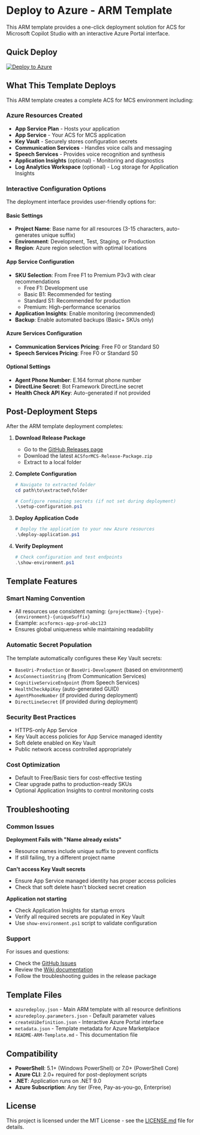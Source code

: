 # Deploy to Azure - ARM Template

This ARM template provides a one-click deployment solution for ACS for Microsoft Copilot Studio with an interactive Azure Portal interface.

## Quick Deploy

[![Deploy to Azure](https://aka.ms/deploytoazurebutton)](https://portal.azure.com/#create/Microsoft.Template/uri/https%3A%2F%2Fraw.githubusercontent.com%2Fholgerimbery%2FACSforMCS%2Fdeplyonazurebutton%2Fazuredeploy.json/createUIDefinitionUri/https%3A%2F%2Fraw.githubusercontent.com%2Fholgerimbery%2FACSforMCS%2Fdeplyonazurebutton%2FcreateUiDefinition.json)

## What This Template Deploys

This ARM template creates a complete ACS for MCS environment including:

### Azure Resources Created
- **App Service Plan** - Hosts your application
- **App Service** - Your ACS for MCS application
- **Key Vault** - Securely stores configuration secrets
- **Communication Services** - Handles voice calls and messaging
- **Speech Services** - Provides voice recognition and synthesis
- **Application Insights** (optional) - Monitoring and diagnostics
- **Log Analytics Workspace** (optional) - Log storage for Application Insights

### Interactive Configuration Options

The deployment interface provides user-friendly options for:

#### Basic Settings
- **Project Name**: Base name for all resources (3-15 characters, auto-generates unique suffix)
- **Environment**: Development, Test, Staging, or Production
- **Region**: Azure region selection with optimal locations

#### App Service Configuration
- **SKU Selection**: From Free F1 to Premium P3v3 with clear recommendations
  - Free F1: Development use
  - Basic B1: Recommended for testing
  - Standard S1: Recommended for production
  - Premium: High-performance scenarios
- **Application Insights**: Enable monitoring (recommended)
- **Backup**: Enable automated backups (Basic+ SKUs only)

#### Azure Services Configuration
- **Communication Services Pricing**: Free F0 or Standard S0
- **Speech Services Pricing**: Free F0 or Standard S0

#### Optional Settings
- **Agent Phone Number**: E.164 format phone number
- **DirectLine Secret**: Bot Framework DirectLine secret
- **Health Check API Key**: Auto-generated if not provided

## Post-Deployment Steps

After the ARM template deployment completes:

1. **Download Release Package**
   - Go to the [GitHub Releases page](https://github.com/holgerimbery/ACSforMCS/releases)
   - Download the latest `ACSforMCS-Release-Package.zip`
   - Extract to a local folder

2. **Complete Configuration**
   ```powershell
   # Navigate to extracted folder
   cd path\to\extracted\folder
   
   # Configure remaining secrets (if not set during deployment)
   .\setup-configuration.ps1
   ```

3. **Deploy Application Code**
   ```powershell
   # Deploy the application to your new Azure resources
   .\deploy-application.ps1
   ```

4. **Verify Deployment**
   ```powershell
   # Check configuration and test endpoints
   .\show-environment.ps1
   ```

## Template Features

### Smart Naming Convention
- All resources use consistent naming: `{projectName}-{type}-{environment}-{uniqueSuffix}`
- Example: `acsformcs-app-prod-abc123`
- Ensures global uniqueness while maintaining readability

### Automatic Secret Population
The template automatically configures these Key Vault secrets:
- `BaseUri-Production` or `BaseUri-Development` (based on environment)
- `AcsConnectionString` (from Communication Services)
- `CognitiveServiceEndpoint` (from Speech Services)
- `HealthCheckApiKey` (auto-generated GUID)
- `AgentPhoneNumber` (if provided during deployment)
- `DirectLineSecret` (if provided during deployment)

### Security Best Practices
- HTTPS-only App Service
- Key Vault access policies for App Service managed identity
- Soft delete enabled on Key Vault
- Public network access controlled appropriately

### Cost Optimization
- Default to Free/Basic tiers for cost-effective testing
- Clear upgrade paths to production-ready SKUs
- Optional Application Insights to control monitoring costs

## Troubleshooting

### Common Issues

**Deployment Fails with "Name already exists"**
- Resource names include unique suffix to prevent conflicts
- If still failing, try a different project name

**Can't access Key Vault secrets**
- Ensure App Service managed identity has proper access policies
- Check that soft delete hasn't blocked secret creation

**Application not starting**
- Check Application Insights for startup errors
- Verify all required secrets are populated in Key Vault
- Use `show-environment.ps1` script to validate configuration

### Support

For issues and questions:
- Check the [GitHub Issues](https://github.com/holgerimbery/ACSforMCS/issues)
- Review the [Wiki documentation](https://github.com/holgerimbery/ACSforMCS/wiki)
- Follow the troubleshooting guides in the release package

## Template Files

- `azuredeploy.json` - Main ARM template with all resource definitions
- `azuredeploy.parameters.json` - Default parameter values
- `createUiDefinition.json` - Interactive Azure Portal interface
- `metadata.json` - Template metadata for Azure Marketplace
- `README-ARM-Template.md` - This documentation file

## Compatibility

- **PowerShell**: 5.1+ (Windows PowerShell) or 7.0+ (PowerShell Core)
- **Azure CLI**: 2.0+ required for post-deployment scripts
- **.NET**: Application runs on .NET 9.0
- **Azure Subscription**: Any tier (Free, Pay-as-you-go, Enterprise)

## License

This project is licensed under the MIT License - see the [LICENSE.md](LICENSE.md) file for details.